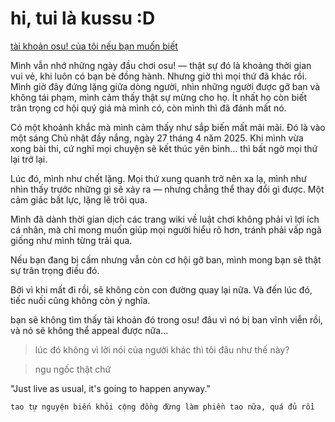 # hi, tui là kussu :D

[tài khoản osu! của tôi nếu bạn muốn biết](https://web.archive.org/web/20250416010712/https://osu.ppy.sh/users/34060626)

Mình vẫn nhớ những ngày đầu chơi osu! — thật sự đó là khoảng thời gian vui vẻ, khi luôn có bạn bè đồng hành. Nhưng giờ thì mọi thứ đã khác rồi. Mình giờ đây đứng lặng giữa dòng người, nhìn những người được gỡ ban và không tái phạm, mình cảm thấy thật sự mừng cho họ. Ít nhất họ còn biết trân trọng cơ hội quý giá mà mình có, còn mình thì đã đánh mất nó.

Có một khoảnh khắc mà mình cảm thấy như sắp biến mất mãi mãi. Đó là vào một sáng Chủ nhật đầy nắng, ngày 27 tháng 4 năm 2025. Khi mình vừa xong bài thi, cứ nghĩ mọi chuyện sẽ kết thúc yên bình… thì bất ngờ mọi thứ lại trở lại.

Lúc đó, mình như chết lặng. Mọi thứ xung quanh trở nên xa lạ, mình như nhìn thấy trước những gì sẽ xảy ra — nhưng chẳng thể thay đổi gì được. Một cảm giác bất lực, lặng lẽ trôi qua.

Mình đã dành thời gian dịch các trang wiki về luật chơi không phải vì lợi ích cá nhân, mà chỉ mong muốn giúp mọi người hiểu rõ hơn, tránh phải vấp ngã giống như mình từng trải qua.

Nếu bạn đang bị cấm nhưng vẫn còn cơ hội gỡ ban, mình mong bạn sẽ thật sự trân trọng điều đó.

Bởi vì khi mất đi rồi, sẽ không còn con đường quay lại nữa. Và đến lúc đó, tiếc nuối cũng không còn ý nghĩa.

bạn sẽ không tìm thấy tài khoản đó trong osu! đâu vì nó bị ban vĩnh viễn rồi, và nó sẽ không thể appeal được nữa...

> lúc đó không vì lời nói của người khác thì tôi đâu như thế này?

> ngu ngốc thật chứ

"Just live as usual, it's going to happen anyway."

`tao tự nguyện biến khỏi cộng đồng đừng làm phiền tao nữa, quá đủ rồi`
